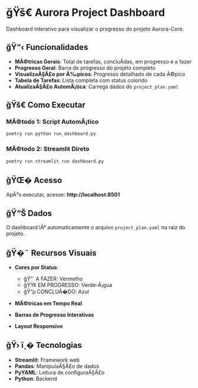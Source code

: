 # ğŸš€ Aurora Project Dashboard

Dashboard interativo para visualizar o progresso do projeto Aurora-Core.

## ğŸ“‹ Funcionalidades

- **MÃ©tricas Gerais**: Total de tarefas, concluÃ­das, em progresso e a fazer
- **Progresso Geral**: Barra de progresso do projeto completo
- **VisualizaÃ§Ã£o por Ã‰picos**: Progresso detalhado de cada Ã©pico
- **Tabela de Tarefas**: Lista completa com status colorido
- **AtualizaÃ§Ã£o AutomÃ¡tica**: Carrega dados do `project_plan.yaml`

## ğŸš€ Como Executar

### MÃ©todo 1: Script AutomÃ¡tico

```bash
poetry run python run_dashboard.py
```

### MÃ©todo 2: Streamlit Direto

```bash
poetry run streamlit run dashboard.py
```

## ğŸŒ� Acesso

ApÃ³s executar, acesse: **http://localhost:8501**

## ğŸ“Š Dados

O dashboard lÃª automaticamente o arquivo `project_plan.yaml` na raiz do projeto.

## ğŸ�¨ Recursos Visuais

- **Cores por Status**:

  - ğŸ”´ A FAZER: Vermelho
  - ğŸŸ¢ EM PROGRESSO: Verde-Ã¡gua
  - ğŸ”µ CONCLUÃ�DO: Azul

- **MÃ©tricas em Tempo Real**
- **Barras de Progresso Interativas**
- **Layout Responsivo**

## ğŸ› ï¸� Tecnologias

- **Streamlit**: Framework web
- **Pandas**: ManipulaÃ§Ã£o de dados
- **PyYAML**: Leitura de configuraÃ§Ã£o
- **Python**: Backend
